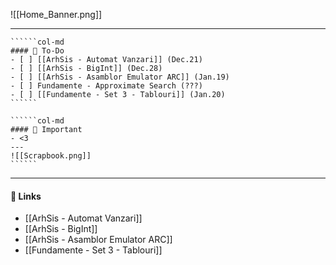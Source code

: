 ![[Home_Banner.png]]

---
```````col
``````col-md
#### 🍁 To-Do
- [ ] [[ArhSis - Automat Vanzari]] (Dec.21)
- [ ] [[ArhSis - BigInt]] (Dec.28)
- [ ] [[ArhSis - Asamblor Emulator ARC]] (Jan.19)
- [ ] Fundamente - Approximate Search (???)
- [ ] [[Fundamente - Set 3 - Tablouri]] (Jan.20)
``````

``````col-md
#### 🍂 Important
- <3
---
![[Scrapbook.png]]
``````
```````
---

#### 🍎 Links
- [[ArhSis - Automat Vanzari]]
- [[ArhSis - BigInt]]
- [[ArhSis - Asamblor Emulator ARC]]
- [[Fundamente - Set 3 - Tablouri]]
